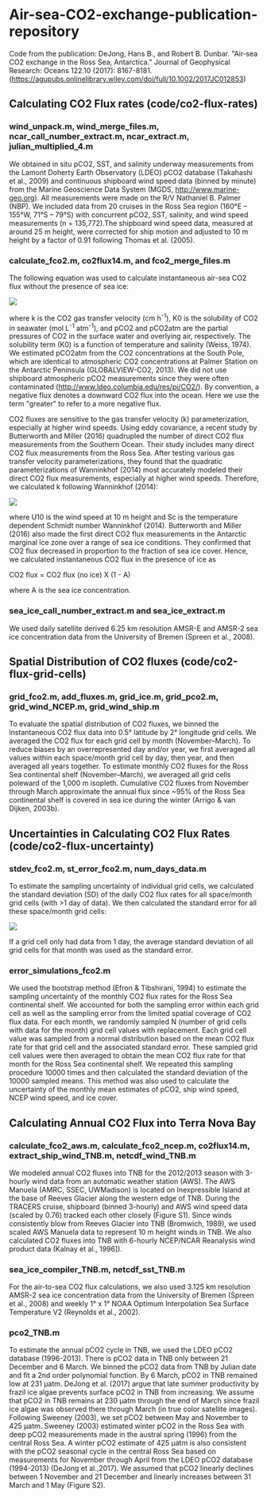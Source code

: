 # Air-sea-CO2-exchange-publication-repository
Code from the publication: DeJong, Hans B., and Robert B. Dunbar. "Air‐sea CO2 exchange in the Ross Sea, Antarctica." Journal of Geophysical Research: Oceans 122.10 (2017): 8167-8181. (https://agupubs.onlinelibrary.wiley.com/doi/full/10.1002/2017JC012853)

## Calculating CO2 Flux rates (code/co2-flux-rates)

### wind_unpack.m, wind_merge_files.m, ncar_call_number_extract.m, ncar_extract.m, julian_multiplied_4.m
We obtained in situ pCO2, SST, and salinity underway measurements from the Lamont Doherty Earth Observatory (LDEO) pCO2 database (Takahashi et al., 2009) and continuous shipboard wind speed data (binned by minute) from the Marine Geoscience Data System
(MGDS, http://www.marine-geo.org). All measurements were made on the R/V Nathaniel B. Palmer (NBP). We included data from 20 cruises in the Ross Sea region (160°E – 155°W, 71°S – 79°S) with concurrent pCO2, SST, salinity, and wind speed measurements (n = 135,772).The shipboard wind speed data, measured at around 25 m height, were corrected for ship motion and adjusted to 10 m height by a factor of 0.91 following Thomas et al. (2005). 

### calculate_fco2.m, co2flux14.m, and fco2_merge_files.m

The following equation was used to calculate instantaneous air-sea CO2 flux without the presence of sea ice:

<img src="https://render.githubusercontent.com/render/math?math=CO_{2} \: flux = k \: K_0 (pCO_2 \: -  \: pCO_{2atm})">

where k is the CO2 gas transfer velocity (cm h<sup>-1</sup>), K0 is the solubility of CO2 in seawater (mol L<sup>-1</sup> atm<sup>-1</sup>), and pCO2 and pCO2atm are the partial pressures of CO2 in the surface water and overlying air, respectively. The solubility term (K0) is a function of temperature and salinity (Weiss, 1974). We estimated pCO2atm from the CO2 concentrations at the South Pole, which are identical to atmospheric CO2 concentrations at Palmer Station on the Antarctic Peninsula (GLOBALVIEW-CO2, 2013). We did not use shipboard atmospheric pCO2 measurements since they were often contaminated (http://www.ldeo.columbia.edu/res/pi/CO2/). By convention, a negative flux denotes a downward CO2 flux into the ocean. Here we use the term "greater" to refer to a more negative flux.

CO2 fluxes are sensitive to the gas transfer velocity (k) parameterization, especially at higher wind speeds. Using eddy covariance, a recent study by Butterworth and Miller (2016) quadrupled the number of direct CO2 flux measurements from the Southern Ocean. Their study includes many direct CO2 flux measurements from the Ross Sea. After testing various gas transfer velocity parameterizations, they found that the quadratic parameterizations of Wanninkhof (2014) most accurately modeled their direct CO2 flux measurements, especially at higher wind speeds. Therefore, we calculated k following Wanninkhof (2014):

<img src="https://render.githubusercontent.com/render/math?math=k \: = \: 0.251 \: U_{10}^2 \: (Sc/660)^{-0.5} ">

where U10 is the wind speed at 10 m height and Sc is the temperature dependent Schmidt number Wanninkhof (2014). Butterworth and Miller (2016) also made the first direct CO2 flux measurements in the Antarctic marginal ice zone over a range of sea ice conditions. They confirmed that CO2 flux decreased in proportion to the fraction of sea ice cover. Hence, we calculated instantaneous CO2 flux in the presence of ice as

CO2 flux = CO2 flux (no ice) X (1 - A)

where A is the sea ice concentration. 

### sea_ice_call_number_extract.m and sea_ice_extract.m

We used daily satellite derived 6.25 km resolution AMSR-E and AMSR-2 sea ice concentration data from the University of Bremen (Spreen et al., 2008). 

## Spatial Distribution of CO2 fluxes (code/co2-flux-grid-cells)

### grid_fco2.m, add_fluxes.m, grid_ice.m, grid_pco2.m, grid_wind_NCEP.m, grid_wind_ship.m
To evaluate the spatial distribution of CO2 fluxes, we binned the instantaneous CO2 flux data into 0.5° latitude by 2° longitude grid cells. We averaged the CO2 flux for each grid cell by month (November–March). To reduce biases by an overrepresented day and/or year, we first averaged all values within each space/month grid cell by day, then year, and then averaged all years together. To estimate monthly CO2 fluxes for the Ross Sea continental shelf (November–March), we averaged all grid cells poleward of the 1,000 m isopleth. Cumulative CO2 fluxes from November through March approximate the annual flux since ~95% of the Ross Sea continental shelf is covered in sea ice during the winter (Arrigo & van Dijken, 2003b).

## Uncertainties in Calculating CO2 Flux Rates (code/co2-flux-uncertainty)

### stdev_fco2.m, st_error_fco2.m, num_days_data.m
To estimate the sampling uncertainty of individual grid cells, we calculated the standard deviation (SD) of the daily CO2 flux rates for all space/month grid cells (with >1 day of data). We then calculated the standard error for all these space/month grid cells:

<img src="https://render.githubusercontent.com/render/math?math=Standard \ Error = \frac{Standard \ Deviation}{\sqrt{num \ days \ of \data}} ">

If a grid cell only had data from 1 day, the average standard deviation of all grid cells for that month was used as the standard error.

### error_simulations_fco2.m
We used the bootstrap method (Efron & Tibshirani, 1994) to estimate the sampling uncertainty of the monthly CO2 flux rates for the Ross Sea continental shelf. We accounted for both the sampling error within each grid cell as well as the sampling error from the limited spatial coverage of CO2 flux data. For each month, we randomly sampled N (number of grid cells with data for the month) grid cell values with replacement. Each grid cell value was sampled from a normal distribution based on the mean CO2 flux rate for that
grid cell and the associated standard error. These sampled grid cell values were then averaged to obtain the mean CO2 flux rate for that month for the Ross Sea continental shelf. We repeated this sampling procedure 10000 times and then calculated the standard deviation of the 10000 sampled means. This method was also used to calculate the uncertainty of the monthly mean estimates of pCO2, ship wind speed, NCEP wind speed, and ice cover.

## Calculating Annual CO2 Flux into Terra Nova Bay

### calculate_fco2_aws.m, calculate_fco2_ncep.m, co2flux14.m, extract_ship_wind_TNB.m, netcdf_wind_TNB.m 
We modeled annual CO2 fluxes into TNB for the 2012/2013 season with 3-hourly wind data from an automatic weather station (AWS). The AWS Manuela (AMRC, SSEC, UWMadison) is located on Inexpressible Island at the base of Reeves Glacier along the western edge of TNB. During the TRACERS cruise, shipboard (binned 3-hourly) and AWS wind speed data (scaled by 0.76) tracked each other closely (Figure S1). Since
winds consistently blow from Reeves Glacier into TNB (Bromwich, 1989), we used scaled AWS Manuela data to represent 10 m height winds in TNB. We also calculated CO2 fluxes into TNB with 6-hourly NCEP/NCAR Reanalysis wind product data (Kalnay et al., 1996]).

### sea_ice_compiler_TNB.m, netcdf_sst_TNB.m
For the air-to-sea CO2 flux calculations, we also used 3.125 km resolution AMSR-2 sea ice concentration data from the University of Bremen (Spreen et al., 2008) and weekly 1° x 1° NOAA Optimum Interpolation Sea Surface Temperature V2 (Reynolds et al., 2002). 

### pco2_TNB.m
To estimate the annual pCO2 cycle in TNB, we used the LDEO pCO2 database (1996-2013). There is pCO2 data in TNB only between 21 December and 6 March. We binned the pCO2 data from TNB by Julian date and fit a 2nd order polynomial function. By 6 March, pCO2 in TNB remained low at 231 µatm. DeJong et al. (2017) argue that late summer productivity by frazil ice algae prevents surface pCO2 in TNB from increasing. We assume that pCO2 in TNB remains at 230 µatm through the end of March since frazil ice algae was observed there through March (in true color satellite images). Following Sweeney (2003), we set pCO2 between May and November to 425 µatm. Sweeney (2003)
estimated winter pCO2 in the Ross Sea with deep pCO2 measurements made in the austral spring (1996) from the central Ross Sea. A winter pCO2 estimate of 425 µatm is also consistent with the pCO2 seasonal cycle in the central Ross Sea based on measurements for November through April from the LDEO pCO2 database (1994-2013) (DeJong et al.,2017). We assumed that pCO2 linearly declines between 1 November and 21 December and linearly increases between 31 March and 1 May (Figure S2).

